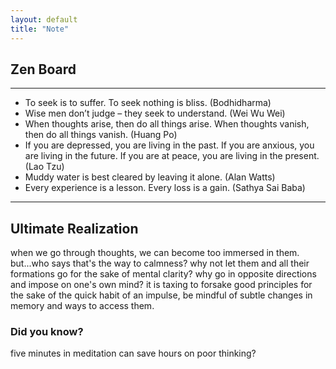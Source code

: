 ```yaml
---
layout: default
title: "Note"
---
```


## Zen Board

---

* To seek is to suffer. To seek nothing is bliss. (Bodhidharma)
* Wise men don’t judge – they seek to understand. (Wei Wu Wei)
* When thoughts arise, then do all things arise. When thoughts vanish, then do all things vanish. (Huang Po)
* If you are depressed, you are living in the past. If you are anxious, you are living in the future. If you are at peace, you are living in the present. (Lao Tzu)
* Muddy water is best cleared by leaving it alone. (Alan Watts)
* Every experience is a lesson. Every loss is a gain. (Sathya Sai Baba)

---

## Ultimate Realization

when we go through thoughts, we can become too immersed in them. but...who says that's the way to calmness? why not let them and all their formations go for the sake of mental clarity? why go in opposite directions and impose on one's own mind? it is taxing to forsake good principles for the sake of the quick habit of an impulse, be mindful of subtle changes in memory and ways to access them.

### Did you know?

five minutes in meditation can save hours on poor thinking?
